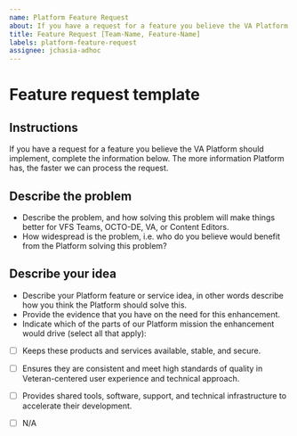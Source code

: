 ```yaml
---
name: Platform Feature Request
about: If you have a request for a feature you believe the VA Platform should implement, complete the information below.
title: Feature Request [Team-Name, Feature-Name]
labels: platform-feature-request
assignee: jchasia-adhoc
---
```


# Feature request template



## Instructions 

If you have a request for a feature you believe the VA Platform should implement, complete the information below. The more information Platform has, the faster we can process the request.


## Describe the problem 

- Describe the problem, and how solving this problem will make things better for VFS Teams, OCTO-DE, VA, or Content Editors.
- How widespread is the problem, i.e. who do you believe would benefit from the Platform solving this problem?



## Describe your idea 

- Describe your Platform feature or service idea, in other words describe how you think the Platform should solve this.
- Provide the evidence that you have on the need for this enhancement. 
- Indicate which of the parts of our Platform mission the enhancement would drive (select all that apply):

- [ ] Keeps these products and services available, stable, and secure.
- [ ] Ensures they are consistent and meet high standards of quality in Veteran-centered user experience and technical approach. 
- [ ] Provides shared tools, software, support, and technical infrastructure to accelerate their development. 
- [ ] N/A

